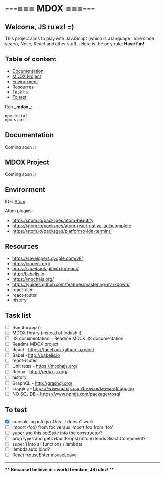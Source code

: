 # ---=== MDOX ===---

## Welcome, JS rulez! =)

This project aims to play with JavaScript (which is a language I love since years), Node, React and other stuff...
Here is the only rule: __**Have fun!**__

## Table of content

* [Documentation](#mdox_doc)
* [MDOX Project](#mdox_pro)
* [Environment](#mdox_env)
* [Resources](#mdox_res)
* [Task list](#mdox_tas)
* [To test](#mdox_tes)

Run __\_mdox \___:
```
npm install
npm start
```

<a id="mdox_doc"></a>
## Documentation

Coming soon :)

<a id="mdox_pro"></a>
## MDOX Project

Coming soon :)

<a id="mdox_env"></a>
## Environment

IDE: [Atom](https://atom.io/)

Atom plugins:

* https://atom.io/packages/atom-beautify
* https://atom.io/packages/atom-react-native-autocomplete
* https://atom.io/packages/platformio-ide-terminal

<a id="mdox_res"></a>
## Resources

* https://developers.google.com/v8/
* https://nodejs.org/
* https://facebook.github.io/react/
* http://babeljs.io
* https://mochajs.org/
* https://guides.github.com/features/mastering-markdown/
* react-dom
* react-router
* history

<a id="mdox_tas"></a>
## Task list

- [ ] Run the app :)
- [ ] MDOX library (instead of lodash :))
- [ ] JS documentation + Readme MDOX JS documentation
- [ ] Readme MDOX project
- [ ] React - https://facebook.github.io/react/
- [ ] Babel - http://babeljs.io
- [ ] react-router
- [ ] Unit tests - https://mochajs.org/
- [ ] Redux - http://redux.js.org/
- [ ] history
- [ ] GraphQL - http://graphql.org/
- [ ] Logging - https://www.npmjs.com/browse/keyword/logging
- [ ] NO SQL DB - https://www.npmjs.com/package/nosql

<a id="mdox_tes"></a>
## To test

- [x] console.log into jsx files: it doesn't work
- [ ] import \{foo\} from foo versus import foo from 'foo'
- [ ] super and this.setState into the constructor?
- [ ] propTypes and getDefaultProps() into extends React.Component?
- [ ] super() into all functions / lambdas
- [ ] lambda auto bind?
- [ ] React mouseEnter mouseLeave

<hr />

__** Because I believe in a world freedom, JS rulez! **__

